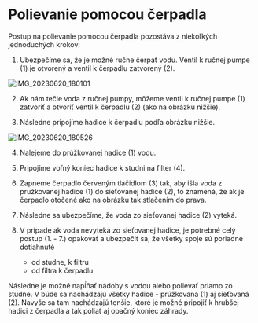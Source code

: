 # Polievanie pomocou čerpadla

Postup na polievanie pomocou čerpadla pozostáva z niekoľkých jednoduchých krokov:

1. Ubezpečíme sa, že je možné ručne čerpať vodu. Ventil k ručnej pumpe (1) je otvorený a ventil k čerpadlu zatvorený (2).

![IMG_20230620_180101](https://github.com/anton-pytel/kz-pv/assets/15068798/99b9b4e1-9b89-4dc5-9861-37c20c7574d6)

2. Ak nám tečie voda z ručnej pumpy, môžeme ventil k ručnej pumpe (1) zatvoriť a otvoriť ventil k čerpadlu (2) (ako na obrázku nižšie).

3. Následne pripojíme hadice k čerpadlu podľa obrázku nižšie.

![IMG_20230620_180526](https://github.com/anton-pytel/kz-pv/assets/15068798/70f667ba-66e4-4a91-80a4-591ca75f5206)

4. Nalejeme do prúžkovanej hadice (1) vodu.

5. Pripojíme voľný koniec hadice k studni na filter (4).

6. Zapneme čerpadlo červeným tlačidlom (3) tak, aby išla voda z pružkovanej hadice (1) do sieťovanej hadice (2), to znamená, že ak je čerpadlo otočené ako na obrázku tak stlačením do prava.

7. Následne sa ubezpečíme, že voda zo sieťovanej hadice (2) vyteká.

8. V prípade ak voda nevyteká zo sieťovanej hadice, je potrebné celý postup (1. - 7.) opakovať a ubezpečiť sa, že všetky spoje sú poriadne dotiahnuté
   - od studne, k filtru
   - od filtra k čerpadlu


Následne je možné napĺňať nádoby s vodou alebo polievať priamo zo studne. V búde sa nachádzajú všetky hadice - prúžkovaná (1) aj sieťovaná (2). 
Navyše sa tam nachádzajú tenšie, ktoré je možné pripojiť k hrubšej hadici z čerpadla a tak poliať aj opačný koniec záhrady.
